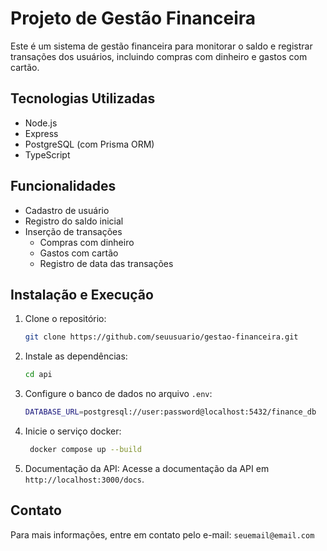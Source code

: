 # Projeto de Gestão Financeira

Este é um sistema de gestão financeira para monitorar o saldo e registrar transações dos usuários, incluindo compras com dinheiro e gastos com cartão.

## Tecnologias Utilizadas
- Node.js
- Express
- PostgreSQL (com Prisma ORM)
- TypeScript

## Funcionalidades
- Cadastro de usuário
- Registro do saldo inicial
- Inserção de transações
    - Compras com dinheiro
    - Gastos com cartão
    - Registro de data das transações

## Instalação e Execução
1. Clone o repositório:
   ```sh
   git clone https://github.com/seuusuario/gestao-financeira.git
   ```
2. Instale as dependências:
   ```sh
   cd api
   ```
3. Configure o banco de dados no arquivo `.env`:
   ```sh
   DATABASE_URL=postgresql://user:password@localhost:5432/finance_db
   ```
5. Inicie o serviço docker:
   ```sh
    docker compose up --build
   ```
6. Documentação da API:
   Acesse a documentação da API em `http://localhost:3000/docs`.

## Contato
Para mais informações, entre em contato pelo e-mail: `seuemail@email.com`

